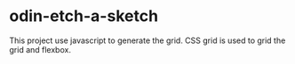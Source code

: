 # odin-etch-a-sketch

This project use javascript to generate the grid.
CSS grid is used to grid the grid and flexbox.
